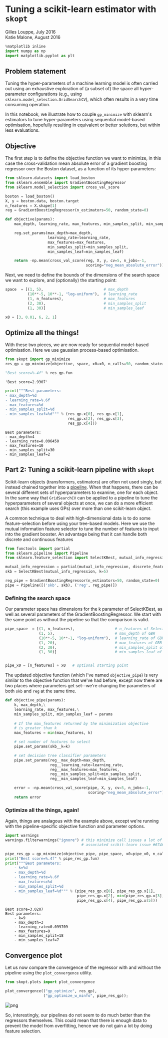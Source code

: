 
# Tuning a scikit-learn estimator with `skopt`

Gilles Louppe, July 2016 <br />
Katie Malone, August 2016


```python
%matplotlib inline
import numpy as np
import matplotlib.pyplot as plt
```

## Problem statement

Tuning the hyper-parameters of a machine learning model is often carried out using an exhaustive exploration of (a subset of) the space all hyper-parameter configurations (e.g., using `sklearn.model_selection.GridSearchCV`), which often results in a very time consuming operation. 

In this notebook, we illustrate how to couple `gp_minimize` with sklearn's estimators to tune hyper-parameters using sequential model-based optimisation, hopefully resulting in equivalent or better solutions, but within less evaluations.

## Objective 

The first step is to define the objective function we want to minimize, in this case the cross-validation mean absolute error of a gradient boosting regressor over the Boston dataset, as a function of its hyper-parameters:


```python
from sklearn.datasets import load_boston
from sklearn.ensemble import GradientBoostingRegressor
from sklearn.model_selection import cross_val_score

boston = load_boston()
X, y = boston.data, boston.target
n_features = X.shape[1]
reg = GradientBoostingRegressor(n_estimators=50, random_state=0)

def objective(params):
    max_depth, learning_rate, max_features, min_samples_split, min_samples_leaf = params

    reg.set_params(max_depth=max_depth,
                   learning_rate=learning_rate,
                   max_features=max_features,
                   min_samples_split=min_samples_split, 
                   min_samples_leaf=min_samples_leaf)

    return -np.mean(cross_val_score(reg, X, y, cv=5, n_jobs=-1,
                                    scoring="neg_mean_absolute_error"))
```

Next, we need to define the bounds of the dimensions of the search space we want to explore, and (optionally) the starting point:


```python
space  = [(1, 5),                           # max_depth
          (10**-5, 10**-1, "log-uniform"),  # learning_rate
          (1, n_features),                  # max_features
          (2, 30),                          # min_samples_split
          (1, 30)]                          # min_samples_leaf

x0 = [3, 0.01, 6, 2, 1]
```

## Optimize all the things!

With these two pieces, we are now ready for sequential model-based optimisation. Here we use gaussian process-based optimisation.


```python
from skopt import gp_minimize
res_gp = gp_minimize(objective, space, x0=x0, n_calls=50, random_state=0, n_random_starts=0)

"Best score=%.4f" % res_gp.fun
```




    'Best score=2.9307'




```python
print("""Best parameters:
- max_depth=%d
- learning_rate=%.6f
- max_features=%d
- min_samples_split=%d
- min_samples_leaf=%d""" % (res_gp.x[0], res_gp.x[1], 
                            res_gp.x[2], res_gp.x[3], 
                            res_gp.x[4]))
```

    Best parameters:
    - max_depth=4
    - learning_rate=0.096450
    - max_features=10
    - min_samples_split=30
    - min_samples_leaf=2


## Part 2: Tuning a scikit-learn pipeline with `skopt`

Scikit-learn objects (transformers, estimators) are often not used singly, but instead chained together into a <a href="http://scikit-learn.org/stable/modules/generated/sklearn.pipeline.Pipeline.html">pipeline</a>.  When that happens, there can be several different sets of hyperparameters to examine, one for each object.  In the same way that `GridSearchCV` can be applied to a pipeline to tune the hyperparameters of several objects at once, we can do a more efficient search (this example uses GPs) over more than one scikit-learn object.

A common technique to deal with high-dimensional data is to do some feature-selection before using your tree-based models. Here we use the mutual information feature selector to tune the number of features to input into the gradient booster. An advantage being that it can handle both discrete and continuous features


```python
from functools import partial
from sklearn.pipeline import Pipeline
from sklearn.feature_selection import SelectKBest, mutual_info_regression

mutual_info_regression = partial(mutual_info_regression, discrete_features=[3, 7])
skb = SelectKBest(mutual_info_regression, k=5)

reg_pipe = GradientBoostingRegressor(n_estimators=50, random_state=0)
pipe = Pipeline([('skb', skb), ('reg', reg_pipe)])
```

### Defining the search space

Our parameter space has dimensions for the k parameter of SelectKBest, as well as several parameters of the GradientBoostingRegressor. We start with the same point as without the pipeline so that the comparison is valid.


```python
pipe_space  = [(1, n_features),                  # n_features of SelectKBest
               (1, 5),                           # max_depth of GBR
               (10**-5, 10**-1, "log-uniform"),  # learning_rate of GBR
               (1, 20),                          # max_features of GBR
               (2, 30),                          # min_samples_split of GBR
               (1, 30)]                          # min_samples_leaf of GBR


pipe_x0 = [n_features] + x0   # optional starting point
```

The updated objective function (which I've named `objective_pipe`) is very similar to the objective function that we've had before, except now there are two places where parameters get set--we're changing the parameters of both `skb` and `reg` at the same time.


```python
def objective_pipe(params):
    k, max_depth,\
    learning_rate, max_features,\
    min_samples_split, min_samples_leaf = params
    
    # If the max_features returned by the minimization objective
    # is greater than k
    max_features = min(max_features, k)

    # set number of features to select
    pipe.set_params(skb__k=k)

    # set decision tree classifier parameters
    pipe.set_params(reg__max_depth=max_depth,
                    reg__learning_rate=learning_rate,
                    reg__max_features=max_features,
                    reg__min_samples_split=min_samples_split,
                    reg__min_samples_leaf=min_samples_leaf)

    error = -np.mean(cross_val_score(pipe, X, y, cv=5, n_jobs=-1,
                                     scoring="neg_mean_absolute_error"))
    return error
```

### Optimize all the things, again!

Again, things are analagous with the example above, except we're running with the pipeline-specific objective function and parameter options.


```python
import warnings
warnings.filterwarnings("ignore") # this minimize call issues a lot of warnings--quiet them
                                  # associated scikit-learn issue #6746

pipe_res_gp = gp_minimize(objective_pipe, pipe_space, x0=pipe_x0, n_calls=50, random_state=0)
print("Best score=%.4f" % pipe_res_gp.fun)
print("""Best parameters:
    - k=%d
    - max_depth=%d
    - learning_rate=%.6f
    - max_features=%d
    - min_samples_split=%d
    - min_samples_leaf=%d""" % (pipe_res_gp.x[0], pipe_res_gp.x[1],
                                pipe_res_gp.x[2], min(pipe_res_gp.x[3], pipe_res_gp.x[0]),
                                pipe_res_gp.x[4], pipe_res_gp.x[5]))
```

    Best score=3.0207
    Best parameters:
        - k=9
        - max_depth=3
        - learning_rate=0.099709
        - max_features=9
        - min_samples_split=18
        - min_samples_leaf=7


## Convergence plot

Let us now compare the convergence of the regressor with and without the pipeline using the `plot_convergence` utility.


```python
from skopt.plots import plot_convergence

plot_convergence(("gp_optimize", res_gp),
                 ("gp_optimize_w_minfo", pipe_res_gp));
```


![png](hyperparameter-optimization_files/hyperparameter-optimization_23_0.png)


So, interestingly, our pipelines do not seem to do much better than the regressors themselves. This could mean that there is enough data to prevent the model from overfitting, hence we do not gain a lot by doing feature selection.
